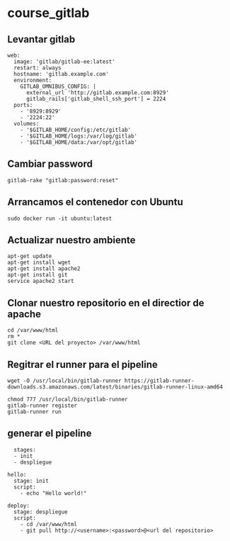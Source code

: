 # course_gitlab

## Levantar gitlab

```
web:
  image: 'gitlab/gitlab-ee:latest'
  restart: always
  hostname: 'gitlab.example.com'
  environment:
    GITLAB_OMNIBUS_CONFIG: |
      external_url 'http://gitlab.example.com:8929'
      gitlab_rails['gitlab_shell_ssh_port'] = 2224
  ports:
    - '8929:8929'
    - '2224:22'
  volumes:
    - '$GITLAB_HOME/config:/etc/gitlab'
    - '$GITLAB_HOME/logs:/var/log/gitlab'
    - '$GITLAB_HOME/data:/var/opt/gitlab'
```


## Cambiar password

```
gitlab-rake "gitlab:password:reset"
```

## Arrancamos el contenedor con Ubuntu

```
sudo docker run -it ubuntu:latest

```
## Actualizar nuestro ambiente

```
apt-get update
apt-get install wget
apt-get install apache2
apt-get install git
service apache2 start

```
## Clonar nuestro repositorio en el directior de apache

```
cd /var/www/html
rm *
git clone <URL del proyecto> /var/www/html

```
## Regitrar el runner para el pipeline
```
wget -O /usr/local/bin/gitlab-runner https://gitlab-runner-downloads.s3.amazonaws.com/latest/binaries/gitlab-runner-linux-amd64

chmod 777 /usr/local/bin/gitlab-runner
gitlab-runner register
gitlab-runner run

```
  
## generar el pipeline
  
```  
  stages:
  - init
  - despliegue

hello:
  stage: init
  script:
    - echo "Hello world!"

deploy:
  stage: despliegue
  script:
    - cd /var/www/html
    - git pull http://<username>:<password>@<url del repositorio>
  
```
  
  
  
  
  
  
  
  
  
  
